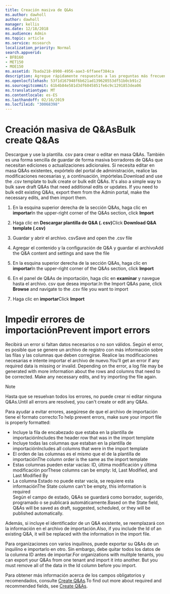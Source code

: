 ```yaml
---
title: Creación masiva de Q&As
ms.author: dawholl
author: dawholl
manager: kellis
ms.date: 12/18/2018
ms.audience: Admin
ms.topic: article
ms.service: mssearch
localization_priority: Normal
search.appverid:
- BFB160
- MET150
- MOE150
ms.assetid: 7bada218-8908-4956-aae3-6ffaeef384ca
description: Agregue rápidamente respuestas a las preguntas más frecuentes con herramientas de importación en el portal de administración de Microsoft Search
ms.openlocfilehash: 53f1d167948f6b621ad139620553df51b0cb91c2
ms.sourcegitcommit: 61b4b84e581d3df6045851fe6c9c1291853dea06
ms.translationtype: MT
ms.contentlocale: es-ES
ms.lasthandoff: 02/16/2019
ms.locfileid: "30068398"
---
```

# <a name="bulk-create-qas"></a><span data-ttu-id="b3f1c-103">Creación masiva de Q&As</span><span class="sxs-lookup"><span data-stu-id="b3f1c-103">Bulk create Q&As</span></span>

<span data-ttu-id="b3f1c-p101">Descargue y use la plantilla. csv para crear o editar en masa Q&As. También es una forma sencilla de guardar de forma masiva borradores de Q&As que necesitan ediciones o actualizaciones adicionales. Si necesita editar en masa Q&As existentes, expórtelo del portal de administración, realice las modificaciones necesarias y, a continuación, impórtelas.</span><span class="sxs-lookup"><span data-stu-id="b3f1c-p101">Download and use the .csv template to bulk create or bulk edit Q&As. It's also a simple way to bulk save draft Q&As that need additional edits or updates. If you need to bulk edit existing Q&As, export them from the Admin portal, make the necessary edits, and then import them.</span></span>
  
1. <span data-ttu-id="b3f1c-107">En la esquina superior derecha de la sección Q&As, haga clic en **importar**</span><span class="sxs-lookup"><span data-stu-id="b3f1c-107">In the upper-right corner of the Q&As section, click **Import**</span></span>
    
2. <span data-ttu-id="b3f1c-108">Haga clic en **Descargar plantilla de Q&A (. csv)**</span><span class="sxs-lookup"><span data-stu-id="b3f1c-108">Click **Download Q&A template (.csv)**</span></span>
    
3. <span data-ttu-id="b3f1c-109">Guardar y abrir el archivo. csv</span><span class="sxs-lookup"><span data-stu-id="b3f1c-109">Save and open the .csv file</span></span>
    
4. <span data-ttu-id="b3f1c-110">Agregar el contenido y la configuración de Q&A y guardar el archivo</span><span class="sxs-lookup"><span data-stu-id="b3f1c-110">Add the Q&A content and settings and save the file</span></span>
    
5. <span data-ttu-id="b3f1c-111">En la esquina superior derecha de la sección Q&As, haga clic en **importar**</span><span class="sxs-lookup"><span data-stu-id="b3f1c-111">In the upper-right corner of the Q&As section, click **Import**</span></span>
    
6. <span data-ttu-id="b3f1c-112">En el panel de Q&As de importación, haga clic en **examinar** y navegue hasta el archivo. csv que desea importar.</span><span class="sxs-lookup"><span data-stu-id="b3f1c-112">In the Import Q&As pane, click **Browse** and navigate to the .csv file you want to import</span></span> 
    
7. <span data-ttu-id="b3f1c-113">Haga clic en **importar**</span><span class="sxs-lookup"><span data-stu-id="b3f1c-113">Click **Import**</span></span>

# <a name="prevent-import-errors"></a><span data-ttu-id="b3f1c-114">Impedir errores de importación</span><span class="sxs-lookup"><span data-stu-id="b3f1c-114">Prevent import errors</span></span>      
<span data-ttu-id="b3f1c-p102">Recibirá un error si faltan datos necesarios o no son válidos. Según el error, es posible que se genere un archivo de registro con más información sobre las filas y las columnas que deben corregirse. Realice las modificaciones necesarias e intente importar el archivo de nuevo.</span><span class="sxs-lookup"><span data-stu-id="b3f1c-p102">You'll get an error if any required data is missing or invalid. Depending on the error, a log file may be generated with more information about the rows and columns that need to be corrected. Make any necessary edits, and try importing the file again.</span></span>

> [!NOTE]
> <span data-ttu-id="b3f1c-118">Hasta que se resuelvan todos los errores, no puede crear ni editar ninguna Q&As.</span><span class="sxs-lookup"><span data-stu-id="b3f1c-118">Until all errors are resolved, you can't create or edit any Q&As.</span></span> 

<span data-ttu-id="b3f1c-119">Para ayudar a evitar errores, asegúrese de que el archivo de importación tiene el formato correcto:</span><span class="sxs-lookup"><span data-stu-id="b3f1c-119">To help prevent errors, make sure your import file is properly formatted:</span></span>
- <span data-ttu-id="b3f1c-120">Incluye la fila de encabezado que estaba en la plantilla de importación</span><span class="sxs-lookup"><span data-stu-id="b3f1c-120">Includes the header row that was in the import template</span></span>
- <span data-ttu-id="b3f1c-121">Incluye todas las columnas que estaban en la plantilla de importación</span><span class="sxs-lookup"><span data-stu-id="b3f1c-121">Includes all columns that were in the import template</span></span>
- <span data-ttu-id="b3f1c-122">El orden de las columnas es el mismo que el de la plantilla de importación</span><span class="sxs-lookup"><span data-stu-id="b3f1c-122">The column order is the same as the import template</span></span>
- <span data-ttu-id="b3f1c-123">Estas columnas pueden estar vacías: ID, última modificación y última modificación por</span><span class="sxs-lookup"><span data-stu-id="b3f1c-123">These columns can be empty: Id, Last Modified, and Last Modified By</span></span>
- <span data-ttu-id="b3f1c-124">La columna Estado no puede estar vacía, se requiere esta información</span><span class="sxs-lookup"><span data-stu-id="b3f1c-124">The State column can't be empty, this information is required</span></span>  
<span data-ttu-id="b3f1c-125">Según el campo de estado, Q&As se guardará como borrador, sugerido, programado o se publicará automáticamente.</span><span class="sxs-lookup"><span data-stu-id="b3f1c-125">Based on the State field, Q&As will be saved as draft, suggested, scheduled, or they will be published automatically.</span></span>

<span data-ttu-id="b3f1c-126">Además, si incluye el identificador de un Q&A existente, se reemplazará con la información en el archivo de importación.</span><span class="sxs-lookup"><span data-stu-id="b3f1c-126">Also, if you include the Id of an existing Q&A, it will be replaced with the information in the import file.</span></span>

<span data-ttu-id="b3f1c-p103">Para organizaciones con varios inquilinos, puede exportar su Q&As de un inquilino e importarlo en otro. Sin embargo, debe quitar todos los datos de la columna ID antes de importar.</span><span class="sxs-lookup"><span data-stu-id="b3f1c-p103">For organizations with mulitple tenants, you can export your Q&As from one tenant and import it into another. But you must remove all of the data in the Id column before you import.</span></span>

<span data-ttu-id="b3f1c-129">Para obtener más información acerca de los campos obligatorios y recomendados, consulte [Create Q&As](create-qas.md).</span><span class="sxs-lookup"><span data-stu-id="b3f1c-129">To find out more about required and recommended fields, see [Create Q&As](create-qas.md).</span></span>

  

